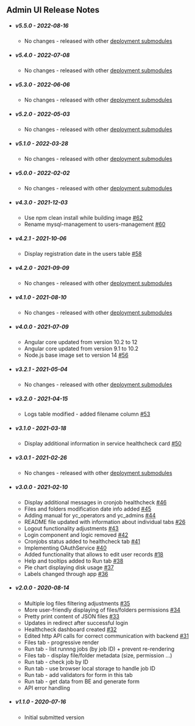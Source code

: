 ## Admin UI Release Notes

* ##### v5.5.0 - 2022-08-16

  * No changes - released with other [deployment submodules](https://github.com/YangCatalog/deployment)

* ##### v5.4.0 - 2022-07-08

  * No changes - released with other [deployment submodules](https://github.com/YangCatalog/deployment)

* ##### v5.3.0 - 2022-06-06

  * No changes - released with other [deployment submodules](https://github.com/YangCatalog/deployment)

* ##### v5.2.0 - 2022-05-03

  * No changes - released with other [deployment submodules](https://github.com/YangCatalog/deployment)

* ##### v5.1.0 - 2022-03-28

  * No changes - released with other [deployment submodules](https://github.com/YangCatalog/deployment)

* ##### v5.0.0 - 2022-02-02

  * No changes - released with other [deployment submodules](https://github.com/YangCatalog/deployment)

* ##### v4.3.0 - 2021-12-03

  * Use npm clean install while building image [#62](https://github.com/YangCatalog/admin_ui/issues/62)
  * Rename mysql-management to users-management [#60](https://github.com/YangCatalog/admin_ui/issues/60)

* ##### v4.2.1 - 2021-10-06
  
  * Display registration date in the users table [#58](https://github.com/YangCatalog/admin_ui/issues/58)
  
* ##### v4.2.0 - 2021-09-09

  * No changes - released with other [deployment submodules](https://github.com/YangCatalog/deployment)

* ##### v4.1.0 - 2021-08-10

  * No changes - released with other [deployment submodules](https://github.com/YangCatalog/deployment)

* ##### v4.0.0 - 2021-07-09

  * Angular core updated from version 10.2 to 12
  * Angular core updated from version 9.1 to 10.2
  * Node.js base image set to version 14 [#56](https://github.com/YangCatalog/admin_ui/issues/56)

* ##### v3.2.1 - 2021-05-04

  * No changes - released with other [deployment submodules](https://github.com/YangCatalog/deployment)

* ##### v3.2.0 - 2021-04-15

  * Logs table modified - added filename column [#53](https://github.com/YangCatalog/admin_ui/issues/53)

* ##### v3.1.0 - 2021-03-18

  * Display additional information in service healthcheck card [#50](https://github.com/YangCatalog/admin_ui/issues/50)

* ##### v3.0.1 - 2021-02-26

  * No changes - released with other [deployment submodules](https://github.com/YangCatalog/deployment)

* ##### v3.0.0 - 2021-02-10

  * Display additional messages in cronjob healthcheck [#46](https://github.com/YangCatalog/admin_ui/issues/46)
  * Files and folders modification date info added [#45](https://github.com/YangCatalog/admin_ui/issues/45)
  * Adding manual for yc_operators and yc_admins [#44](https://github.com/YangCatalog/admin_ui/issues/44)
  * README file updated with information about individual tabs [#26](https://github.com/YangCatalog/admin_ui/issues/26)
  * Logout functionality adjustments [#43](https://github.com/YangCatalog/admin_ui/issues/43)
  * Login component and logic removed [#42](https://github.com/YangCatalog/admin_ui/issues/42)
  * Cronjobs status added to healthcheck tab [#41](https://github.com/YangCatalog/admin_ui/issues/41)
  * Implementing OAuthService [#40](https://github.com/YangCatalog/admin_ui/issues/40)
  * Added functionality that allows to edit user records [#18](https://github.com/YangCatalog/admin_ui/issues/18)
  * Help and tooltips added to Run tab [#38](https://github.com/YangCatalog/admin_ui/issues/38)
  * Pie chart displaying disk usage [#37](https://github.com/YangCatalog/admin_ui/issues/37)
  * Labels changed through app [#36](https://github.com/YangCatalog/admin_ui/issues/36)

* ##### v2.0.0 - 2020-08-14

  * Multiple log files filtering adjustments [#35](https://github.com/YangCatalog/admin_ui/issues/35)
  * More user-friendly displaying of files/folders permissions [#34](https://github.com/YangCatalog/admin_ui/issues/34)
  * Pretty print content of JSON files [#33](https://github.com/YangCatalog/admin_ui/issues/33)
  * Updates in redirect after successful login
  * Healthcheck dashboard created [#32](https://github.com/YangCatalog/admin_ui/issues/32)
  * Edited http API calls for correct communication with backend [#31](https://github.com/YangCatalog/admin_ui/issues/31)
  * Files tab - progressive render
  * Run tab - list runnng jobs (by job ID) + prevent re-rendering
  * Files tab - display file/folder metadata (size, permission ...)
  * Run tab - check job by ID
  * Run tab - use browser local storage to handle job ID
  * Run tab - add validators for form in this tab
  * Run tab - get data from BE and generate form
  * API error handling

* ##### v1.1.0 - 2020-07-16

  * Initial submitted version
